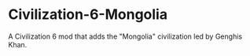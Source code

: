# Civilization-6-Mongolia
A Civilization 6 mod that adds the "Mongolia" civilization led by Genghis Khan.
